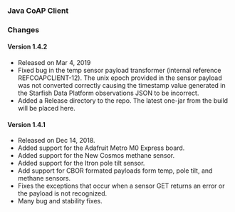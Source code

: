 
### Java CoAP Client

### Changes

#### Version 1.4.2
- Released on Mar 4, 2019
- Fixed bug in the temp sensor payload transformer (internal reference REFCOAPCLIENT-12).
The unix epoch provided in the sensor payload was not converted correctly
causing the timestamp value generated in the Starfish Data Platform observations
JSON to be incorrect.
- Added a Release directory to the repo.
The latest one-jar from the build will be placed here.

#### Version 1.4.1
- Released on Dec 14, 2018.
- Added support for the Adafruit Metro M0 Express board.
- Added support for the New Cosmos methane sensor.
- Added support for the Itron pole tilt sensor.
- Add support for CBOR formated payloads form temp, pole tilt, and methane sensors.
- Fixes the exceptions that occur when a sensor GET returns an error or the payload
is not recognized.
- Many bug and stability fixes.
